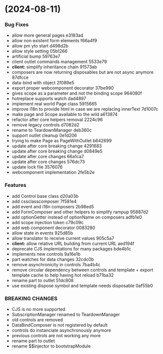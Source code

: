 #  (2024-08-11)


### Bug Fixes

* allow more general pages e3183ad
* allow non existent form elements f66a4f9
* allow pm yto start d498d2b
* allow style setting 05b1266
* artificial bump 59763e7
* client outlet commands management 5533e79
* **client:** simplify inheritance chain 91573ab
* composers are now returning disposables but are not async anymore 87dfcce
* data-bind with object 2f089e5
* export proper webcomponent decorator 37be990
* gives scope as a parameter and not the binding scope 964080f
* hotreplace supports watch dad4897
* implement real world Page class 5915665
* improve i18n to provide html in case we are replacing innerText 7d1007c
* make page and Scope available to the wild a613874
* refactor after core helpers removal 2224c96
* remove legacy controls d7082d2
* rename to TeardownManager deb360c
* support outlet cleanup 0e1d206
* trying to make Page as PageWithOutlet b642699
* update after core breaking change 4291683
* update after core breaking change d0849e5
* update after core changes 66a1ca7
* update after core changes 576dc73
* update lock file 3576076
* webcomponent implementation 2fe5b2e


### Features

* add Control base class d20a03b
* add cssclasscomposer 7f581e4
* add event and i18n composers 2b98ed5
* add FormComposer and other helpers to simplify rampup 95887d2
* add optionGetter instead of optionName on composers adfb1e0
* add scope injection token c79c09c
* add web component decorator 0083280
* allow state in events 925d85b
* allow translator to receive current values 905c5a7
* **client:** allow relative URL building from current URL aed194f
* deprecate CJS implemtations for many packages bde4b1c
* implements new controls 9a16e1b
* part watches for data changes 32cdc0b
* remove asynchronicity in controls 7ba4b4c
* remove circular dependency between controls and template + export template cache to help having hot reload b71ba32
* rename part to outlet 51dc808
* use existing dispose symbol and template needs disposable 0af55b0


### BREAKING CHANGES

* CJS is no more supported
* SubscriptionManager renamed to TeardownManager
* old controls are removed
* DataBindComposer is not registered by default
* controls do  instanciate asynchronously anymore
* previous controls are not working any more
* rename part to outlet
* rename $$injector to bootstrapModule



